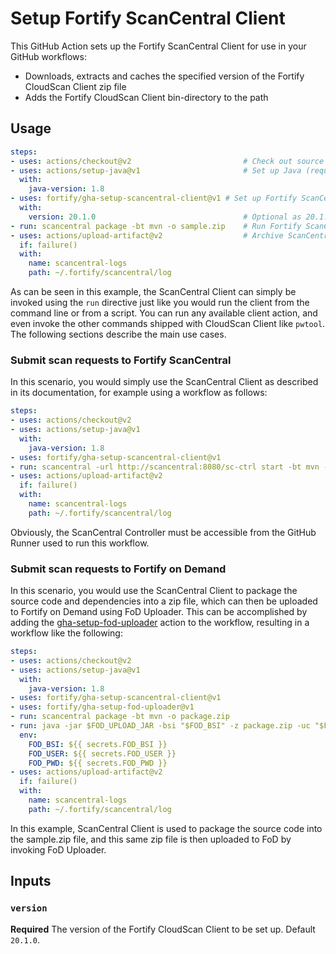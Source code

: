 # Setup Fortify ScanCentral Client

This GitHub Action sets up the Fortify ScanCentral Client for use in your GitHub workflows:
* Downloads, extracts and caches the specified version of the Fortify CloudScan Client zip file
* Adds the Fortify CloudScan Client bin-directory to the path

## Usage

```yaml
steps:
- uses: actions/checkout@v2                         # Check out source code
- uses: actions/setup-java@v1                       # Set up Java (required by ScanCentral Client and for actual build)
  with:
    java-version: 1.8
- uses: fortify/gha-setup-scancentral-client@v1 # Set up Fortify ScanCentral Client
  with:
    version: 20.1.0                                 # Optional as 20.1.0 is the default (and currently only version available)
- run: scancentral package -bt mvn -o sample.zip    # Run Fortify ScanCentral Client
- uses: actions/upload-artifact@v2                  # Archive ScanCentral Client logs on failure
  if: failure()
  with:
    name: scancentral-logs
    path: ~/.fortify/scancentral/log
```

As can be seen in this example, the ScanCentral Client can simply be invoked using the `run` directive just like you would run the client from the command line or from a script. You can run any available client action, and even invoke the other commands shipped with CloudScan Client like `pwtool`. The following sections describe the main use cases.

### Submit scan requests to Fortify ScanCentral

In this scenario, you would simply use the ScanCentral Client as described in its documentation, for example using a workflow as follows:

```yaml
steps:
- uses: actions/checkout@v2
- uses: actions/setup-java@v1
  with:
    java-version: 1.8
- uses: fortify/gha-setup-scancentral-client@v1
- run: scancentral -url http://scancentral:8080/sc-ctrl start -bt mvn -upload -application "My Application" -version "1.0" -uptoken 00000000-0000-0000-0000-0000000
- uses: actions/upload-artifact@v2
  if: failure()
  with:
    name: scancentral-logs
    path: ~/.fortify/scancentral/log
```

Obviously, the ScanCentral Controller must be accessible from the GitHub Runner used to run this workflow.

### Submit scan requests to Fortify on Demand

In this scenario, you would use the ScanCentral Client to package the source code and dependencies into a zip file, which can then be uploaded to Fortify on Demand using FoD Uploader. This can be accomplished by adding the [gha-setup-fod-uploader](https://github.com/fortify/gha-setup-fod-uploader) action to the workflow, resulting in a workflow like the following:

```yaml
steps:
- uses: actions/checkout@v2
- uses: actions/setup-java@v1
  with:
    java-version: 1.8
- uses: fortify/gha-setup-scancentral-client@v1
- uses: fortify/gha-setup-fod-uploader@v1
- run: scancentral package -bt mvn -o package.zip
- run: java -jar $FOD_UPLOAD_JAR -bsi "$FOD_BSI" -z package.zip -uc "$FOD_USER" "$FOD_PWD" -ep 2 -pp 1
  env:
    FOD_BSI: ${{ secrets.FOD_BSI }}
    FOD_USER: ${{ secrets.FOD_USER }}
    FOD_PWD: ${{ secrets.FOD_PWD }}
- uses: actions/upload-artifact@v2
  if: failure()
  with:
    name: scancentral-logs
    path: ~/.fortify/scancentral/log
```

In this example, ScanCentral Client is used to package the source code into the sample.zip file, and this same zip file is then uploaded to FoD by invoking FoD Uploader.

## Inputs

### `version`
**Required** The version of the Fortify CloudScan Client to be set up. Default `20.1.0`.

